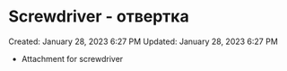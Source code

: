 # Screwdriver - отвертка

Created: January 28, 2023 6:27 PM
Updated: January 28, 2023 6:27 PM

- Attachment for screwdriver